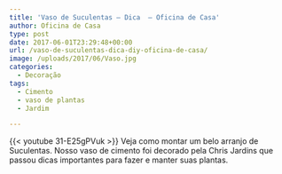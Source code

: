 ```yaml
---
title: 'Vaso de Suculentas – Dica  – Oficina de Casa'
author: Oficina de Casa
type: post
date: 2017-06-01T23:29:48+00:00
url: /vaso-de-suculentas-dica-diy-oficina-de-casa/
image: /uploads/2017/06/Vaso.jpg
categories:
  - Decoração
tags:
  - Cimento
  - vaso de plantas
  - Jardim

---
```

{{< youtube 31-E25gPVuk >}}
Veja como montar um belo arranjo de Suculentas. Nosso vaso de cimento foi decorado pela Chris Jardins que passou dicas importantes para fazer e manter suas plantas.
